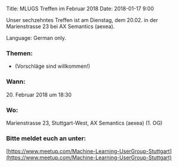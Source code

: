 Title: MLUGS Treffen im Februar 2018
Date: 2018-01-17 9:00

Unser sechzehntes Treffen ist am Dienstag, dem 20.02. in der Marienstrasse 23 bei AX Semantics (aexea).

Language: German only.

### Themen:

- (Vorschläge sind willkommen!)


### Wann:

<p>20. Februar 2018 um 18:30</p>  

### Wo:

Marienstrasse 23, Stuttgart-West, AX Semantics (aexea) (1. OG)

### Bitte meldet euch an unter:
[https://www.meetup.com/Machine-Learning-UserGroup-Stuttgart](https://www.meetup.com/Machine-Learning-UserGroup-Stuttgart)
